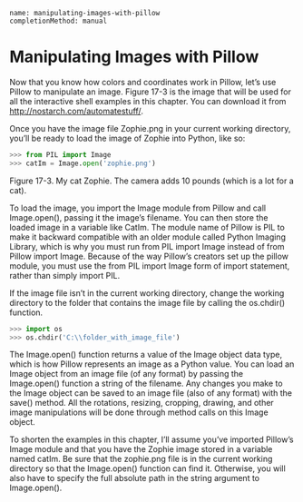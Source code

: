 ```ngMeta
name: manipulating-images-with-pillow
completionMethod: manual
```
# Manipulating Images with Pillow
Now that you know how colors and coordinates work in Pillow, let’s use Pillow to manipulate an image. Figure 17-3 is the image that will be used for all the interactive shell examples in this chapter. You can download it from <span><a href="http://nostarch.com/automatestuff/">http://nostarch.com/automatestuff/</a></span>.

Once you have the image file Zophie.png in your current working directory, you’ll be ready to load the image of Zophie into Python, like so:

```python
>>> from PIL import Image
>>> catIm = Image.open('zophie.png')
```

<!-- ![image](assets/000039.jpg)
 -->
Figure 17-3. My cat Zophie. The camera adds 10 pounds (which is a lot for a cat).

To load the image, you import the Image module from Pillow and call Image.open(), passing it the image’s filename. You can then store the loaded image in a variable like CatIm. The module name of Pillow is PIL to make it backward compatible with an older module called Python Imaging Library, which is why you must run from PIL import Image instead of from Pillow import Image. Because of the way Pillow’s creators set up the pillow module, you must use the from PIL import Image form of import statement, rather than simply import PIL.

If the image file isn’t in the current working directory, change the working directory to the folder that contains the image file by calling the os.chdir() function.

```python
>>> import os
>>> os.chdir('C:\\folder_with_image_file')
```
The Image.open() function returns a value of the Image object data type, which is how Pillow represents an image as a Python value. You can load an Image object from an image file (of any format) by passing the Image.open() function a string of the filename. Any changes you make to the Image object can be saved to an image file (also of any format) with the save() method. All the rotations, resizing, cropping, drawing, and other image manipulations will be done through method calls on this Image object.

To shorten the examples in this chapter, I’ll assume you’ve imported Pillow’s Image module and that you have the Zophie image stored in a variable named catIm. Be sure that the zophie.png file is in the current working directory so that the Image.open() function can find it. Otherwise, you will also have to specify the full absolute path in the string argument to Image.open().

